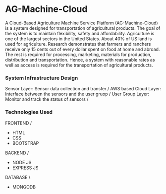 # AG-Machine-Cloud

A Cloud-Based Agriculture Machine Service Platform (AG-Machine-Cloud) is a system designed for transportation of agricultural products. The goal of the system is to maintain flexibility, safety and affordability.
Agriculture is one of the largest sectors in the United States. About 40% of US land is used for agriculture.
Research demonstrates that farmers and ranchers receive only 15 cents out of every dollar spent on food at home and abroad. The rest is required for processing, marketing, materials for production, distribution and transportation.
Hence, a system with reasonable rates as well as access is required for the transportation of agricultural products.

### System Infrastructure Design

Sensor Layer: Sensor data collection and transfer /
AWS based Cloud Layer: Interface between the sensors and the user gruop /
User Group Layer: Monitor and track the status of sensors /

### Technologies Used

FRONTEND /
- HTML
- CSS
- BOOTSTRAP

BACKEND /
- NODE JS
- EXPRESS JS

DATABASE /
- MONGODB



